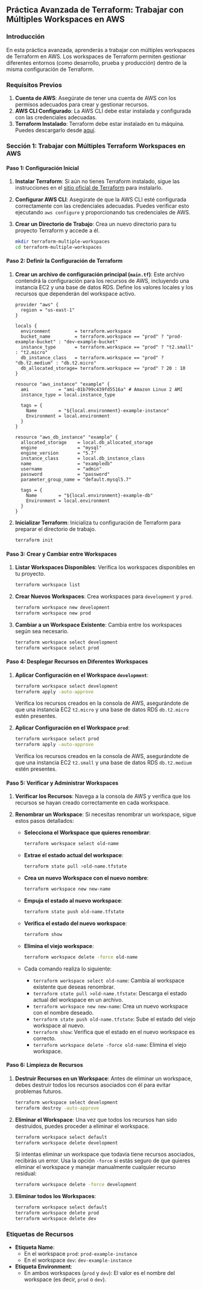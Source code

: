 ## Práctica Avanzada de Terraform: Trabajar con Múltiples Workspaces en AWS

### Introducción

En esta práctica avanzada, aprenderás a trabajar con múltiples workspaces de Terraform en AWS. Los workspaces de Terraform permiten gestionar diferentes entornos (como desarrollo, prueba y producción) dentro de la misma configuración de Terraform.

### Requisitos Previos

1. **Cuenta de AWS**: Asegúrate de tener una cuenta de AWS con los permisos adecuados para crear y gestionar recursos.
2. **AWS CLI Configurado**: La AWS CLI debe estar instalada y configurada con las credenciales adecuadas.
3. **Terraform Instalado**: Terraform debe estar instalado en tu máquina. Puedes descargarlo desde [aquí](https://www.terraform.io/downloads).

### Sección 1: Trabajar con Múltiples Terraform Workspaces en AWS

#### Paso 1: Configuración Inicial

1. **Instalar Terraform**: Si aún no tienes Terraform instalado, sigue las instrucciones en el [sitio oficial de Terraform](https://www.terraform.io/downloads) para instalarlo.

2. **Configurar AWS CLI**: Asegúrate de que la AWS CLI esté configurada correctamente con las credenciales adecuadas. Puedes verificar esto ejecutando `aws configure` y proporcionando tus credenciales de AWS.

3. **Crear un Directorio de Trabajo**: Crea un nuevo directorio para tu proyecto Terraform y accede a él.

    ```bash
    mkdir terraform-multiple-workspaces
    cd terraform-multiple-workspaces
    ```

#### Paso 2: Definir la Configuración de Terraform

1. **Crear un archivo de configuración principal (`main.tf`)**: Este archivo contendrá la configuración para los recursos de AWS, incluyendo una instancia EC2 y una base de datos RDS. Define los valores locales y los recursos que dependerán del workspace activo.

    ```hcl
    provider "aws" {
      region = "us-east-1"
    }

    locals {
      environment         = terraform.workspace
      bucket_name         = terraform.workspace == "prod" ? "prod-example-bucket" : "dev-example-bucket"
      instance_type       = terraform.workspace == "prod" ? "t2.small" : "t2.micro"
      db_instance_class   = terraform.workspace == "prod" ? "db.t2.medium" : "db.t2.micro"
      db_allocated_storage= terraform.workspace == "prod" ? 20 : 10
    }

    resource "aws_instance" "example" {
      ami           = "ami-01b799c439fd5516a" # Amazon Linux 2 AMI
      instance_type = local.instance_type

      tags = {
        Name        = "${local.environment}-example-instance"
        Environment = local.environment
      }
    }

    resource "aws_db_instance" "example" {
      allocated_storage    = local.db_allocated_storage
      engine               = "mysql"
      engine_version       = "5.7"
      instance_class       = local.db_instance_class
      name                 = "exampledb"
      username             = "admin"
      password             = "password"
      parameter_group_name = "default.mysql5.7"

      tags = {
        Name        = "${local.environment}-example-db"
        Environment = local.environment
      }
    }
    ```

2. **Inicializar Terraform**: Inicializa tu configuración de Terraform para preparar el directorio de trabajo.

    ```bash
    terraform init
    ```

#### Paso 3: Crear y Cambiar entre Workspaces

1. **Listar Workspaces Disponibles**: Verifica los workspaces disponibles en tu proyecto.

    ```bash
    terraform workspace list
    ```

2. **Crear Nuevos Workspaces**: Crea workspaces para `development` y `prod`.

    ```bash
    terraform workspace new development
    terraform workspace new prod
    ```

3. **Cambiar a un Workspace Existente**: Cambia entre los workspaces según sea necesario.

    ```bash
    terraform workspace select development
    terraform workspace select prod
    ```

#### Paso 4: Desplegar Recursos en Diferentes Workspaces

1. **Aplicar Configuración en el Workspace `development`**:

    ```bash
    terraform workspace select development
    terraform apply -auto-approve
    ```

    Verifica los recursos creados en la consola de AWS, asegurándote de que una instancia EC2 `t2.micro` y una base de datos RDS `db.t2.micro` estén presentes.

2. **Aplicar Configuración en el Workspace `prod`**:

    ```bash
    terraform workspace select prod
    terraform apply -auto-approve
    ```

    Verifica los recursos creados en la consola de AWS, asegurándote de que una instancia EC2 `t2.small` y una base de datos RDS `db.t2.medium` estén presentes.

#### Paso 5: Verificar y Administrar Workspaces

1. **Verificar los Recursos**: Navega a la consola de AWS y verifica que los recursos se hayan creado correctamente en cada workspace.

2. **Renombrar un Workspace**: Si necesitas renombrar un workspace, sigue estos pasos detallados:

    - **Selecciona el Workspace que quieres renombrar**:

        ```bash
        terraform workspace select old-name
        ```

    - **Extrae el estado actual del workspace**:

        ```bash
        terraform state pull >old-name.tfstate
        ```

    - **Crea un nuevo Workspace con el nuevo nombre**:

        ```bash
        terraform workspace new new-name
        ```

    - **Empuja el estado al nuevo workspace**:

        ```bash
        terraform state push old-name.tfstate
        ```

    - **Verifica el estado del nuevo workspace**:

        ```bash
        terraform show
        ```

    - **Elimina el viejo workspace**:

        ```bash
        terraform workspace delete -force old-name
        ```

    - Cada comando realiza lo siguiente:
        - `terraform workspace select old-name`: Cambia al workspace existente que deseas renombrar.
        - `terraform state pull >old-name.tfstate`: Descarga el estado actual del workspace en un archivo.
        - `terraform workspace new new-name`: Crea un nuevo workspace con el nombre deseado.
        - `terraform state push old-name.tfstate`: Sube el estado del viejo workspace al nuevo.
        - `terraform show`: Verifica que el estado en el nuevo workspace es correcto.
        - `terraform workspace delete -force old-name`: Elimina el viejo workspace.

#### Paso 6: Limpieza de Recursos

1. **Destruir Recursos en un Workspace**: Antes de eliminar un workspace, debes destruir todos los recursos asociados con él para evitar problemas futuros.

    ```bash
    terraform workspace select development
    terraform destroy -auto-approve
    ```

2. **Eliminar el Workspace**: Una vez que todos los recursos han sido destruidos, puedes proceder a eliminar el workspace.

    ```bash
    terraform workspace select default
    terraform workspace delete development
    ```

    Si intentas eliminar un workspace que todavía tiene recursos asociados, recibirás un error. Usa la opción `-force` si estás seguro de que quieres eliminar el workspace y manejar manualmente cualquier recurso residual:

    ```bash
    terraform workspace delete -force development
    ```

3. **Eliminar todos los Workspaces**:

    ```bash
    terraform workspace select default
    terraform workspace delete prod
    terraform workspace delete dev
    ```

### Etiquetas de Recursos

- **Etiqueta Name**:
  - En el workspace `prod`: `prod-example-instance`
  - En el workspace `dev`: `dev-example-instance`
- **Etiqueta Environment**:
  - En ambos workspaces (`prod` y `dev`): El valor es el nombre del workspace (es decir, `prod` o `dev`).
